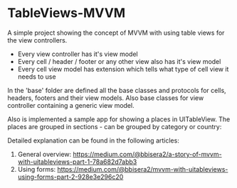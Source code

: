 # TableViews-MVVM

A simple project showing the concept of MVVM with using table views for the view controllers.

- Every view controller has it's view model
- Every cell / header / footer or any other view also has it's view model
- Every cell view model has extension which tells what type of cell view it needs to use

In the 'base' folder are defined all the base classes and protocols for cells, headers, footers and their view models. Also base classes for view controller containing a generic view model. 

Also is implemented a sample app for showing a places in UITableView. The places are grouped in sections - can be grouped by category or country: 

Detailed explanation can be found in the following articles:
1. General overview: https://medium.com/@bbisera2/a-story-of-mvvm-with-uitableviews-part-1-78a682d7abb3
2. Using forms: https://medium.com/@bbisera2/mvvm-with-uitableviews-using-forms-part-2-928e3e296c20
